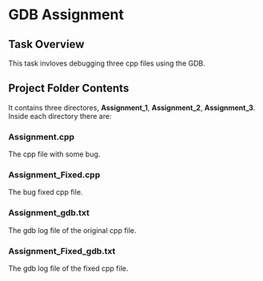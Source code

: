 # **GDB Assignment**

## **Task Overview**
This task invloves debugging three cpp files using the GDB.

## **Project Folder Contents**
It contains three directores, **Assignment_1**, **Assignment_2**, **Assignment_3**. Inside each directory there are:

### **Assignment.cpp**
The cpp file with some bug.

### **Assignment_Fixed.cpp**
The bug fixed cpp file.

### **Assignment_gdb.txt**
The gdb log file of the original cpp file.

### **Assignment_Fixed_gdb.txt**
The gdb log file of the fixed cpp file.
